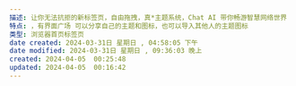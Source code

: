 ```yaml
---
描述: 让你无法抗拒的新标签页，自由拖拽，真*主题系统，Chat AI 带你畅游智慧网络世界
特点: ，有界面广场 可以分享自己的主题和图标，也可以导入其他人的主题图标
类型: 浏览器首页标签页
date created: 2024-03-31日 星期日 , 04:58:05 下午
date modified: 2024-03-31日 星期日 , 09:36:03 晚上
created: 2024-04-05  00:25:48
updated: 2024-04-05  00:16:42
---
```

